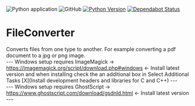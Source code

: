![Python application](https://github.com/PeanutTheAdmin/FileConverter/workflows/Python%20application/badge.svg) ![GitHub](https://img.shields.io/github/license/PeanutTheAdmin/FileConverter) [![Python Version](https://img.shields.io/badge/Python-3.8.6+-blue)](https://python.com) [![Dependabot Status](https://api.dependabot.com/badges/status?host=github&repo=PeanutTheAdmin/FileConverter)](https://dependabot.com)
# FileConverter
Converts files from one type to another. For example converting a pdf document to a jpg or png image.
</br>
--- Windows setup requires ImageMagick -> https://imagemagick.org/script/download.php#windows <- Install latest version and when installing check the an additional box in Select Additional Tasks [X](Install development headers and libraries for C and C++) ---
</br>
--- Windows setup requires GhostScript -> https://www.ghostscript.com/download/gsdnld.html <- Install latest version ---

